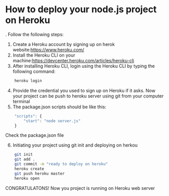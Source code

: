 # How to deploy your node.js project on Heroku

. Follow the following steps:

1. Create a Heroku account by signing up on herok website:https://www.heroku.com/
2. Install the Heroku CLI on your machine:https://devcenter.heroku.com/articles/heroku-cli
3. After installing Heroku CLI, login using the Heroku CLI by typing the following command:

```sh
    heroku login
```

4. Provide the credential you used to sign up on Heroku if it asks. Now your project can be push to heroku server using git from your computer terminal
5. The package.json scripts should be like this:

```js
    "scripts": {
        "start": "node server.js"
    }
```

Check the package.json file

6. Initiating your project using git init and deploying on herkou

```sh
    git init
    git add .
    git commit -m "ready to deploy on heroku"
    heroku create
    git push heroku master
    heroku open
```

CONGRATULATONS! Now you project is running on Heroku web server
